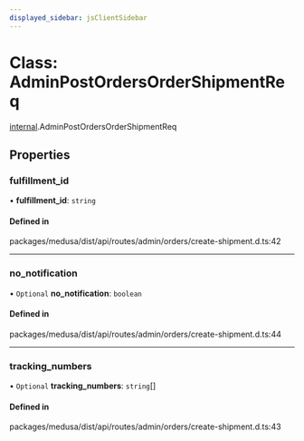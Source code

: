 ```yaml
---
displayed_sidebar: jsClientSidebar
---
```


# Class: AdminPostOrdersOrderShipmentReq

[internal](../modules/internal.md).AdminPostOrdersOrderShipmentReq

## Properties

### fulfillment\_id

• **fulfillment\_id**: `string`

#### Defined in

packages/medusa/dist/api/routes/admin/orders/create-shipment.d.ts:42

___

### no\_notification

• `Optional` **no\_notification**: `boolean`

#### Defined in

packages/medusa/dist/api/routes/admin/orders/create-shipment.d.ts:44

___

### tracking\_numbers

• `Optional` **tracking\_numbers**: `string`[]

#### Defined in

packages/medusa/dist/api/routes/admin/orders/create-shipment.d.ts:43
